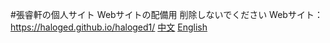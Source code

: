 #張睿軒の個人サイト
Webサイトの配備用
削除しないでください
Webサイト：https://haloged.github.io/haloged1/
[中文](https://github.com/haloged/haloged1/blob/main/README.md "中文")
[English](./md/README-EN.md "English")


